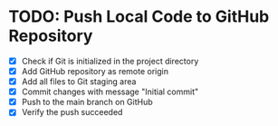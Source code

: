 # TODO: Push Local Code to GitHub Repository

- [x] Check if Git is initialized in the project directory
- [x] Add GitHub repository as remote origin
- [x] Add all files to Git staging area
- [x] Commit changes with message "Initial commit"
- [x] Push to the main branch on GitHub
- [x] Verify the push succeeded
